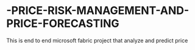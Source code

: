 # -PRICE-RISK-MANAGEMENT-AND-PRICE-FORECASTING
This is end to end microsoft fabric project that analyze and predict price  
